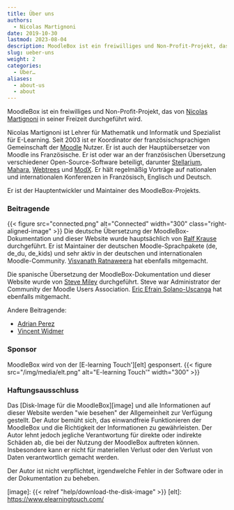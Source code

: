 ```yaml
---
title: Über uns
authors:
  - Nicolas Martignoni
date: 2019-10-30
lastmod: 2023-08-04
description: MoodleBox ist ein freiwilliges und Non-Profit-Projekt, das von Nicolas Martignoni in seiner Freizeit durchgeführt wird.
slug: ueber-uns
weight: 2
categories:
  - Über…
aliases:
  - about-us
  - about
---
```

MoodleBox ist ein freiwilliges und Non-Profit-Projekt, das von [Nicolas Martignoni][nicolas] in seiner Freizeit durchgeführt wird.

Nicolas Martignoni ist Lehrer für Mathematik und Informatik und Spezialist für E-Learning. Seit 2003 ist er Koordinator der französischsprachigen Gemeinschaft der [Moodle][1] Nutzer. Er ist auch der Hauptübersetzer von Moodle ins Französische. Er ist oder war an der französischen Übersetzung verschiedener Open-Source-Software beteiligt, darunter [Stellarium][2], [Mahara][3], [Webtrees][4] und [ModX][5]. Er hält regelmäßig Vorträge auf nationalen und internationalen Konferenzen in Französisch, Englisch und Deutsch.

Er ist der Hauptentwickler und Maintainer des MoodleBox-Projekts.

### Beitragende

{{< figure src="connected.png" alt="Connected" width="300" class="right-aligned-image" >}} Die deutsche Übersetzung der MoodleBox-Dokumentation und dieser Website wurde hauptsächlich von [Ralf Krause][krause] durchgeführt. Er ist Maintainer der deutschen Moodle-Sprachpakete (de, de_du, de_kids) und sehr aktiv in der deutschen und internationalen Moodle-Community. [Visvanath Ratnaweera][ratna] hat ebenfalls mitgemacht.

Die spanische Übersetzung der MoodleBox-Dokumentation und dieser Website wurde von [Steve Miley][steve] durchgeführt. Steve war Administrator der Community der Moodle Users Association. [Eric Efrain Solano-Uscanga][eric] hat ebenfalls mitgemacht.

Andere Beitragende:

- [Adrian Perez][adpe]
- [Vincent Widmer][smallhacks]

### Sponsor

MoodleBox wird von der [E-learning Touch'][elt] gesponsert.
{{< figure src="/img/media/elt.png" alt="E-learning Touch'" width="300" >}}

### Haftungsausschluss

Das [Disk-Image für die MoodleBox][image] und alle Informationen auf dieser Website werden "wie besehen" der Allgemeinheit zur Verfügung gestellt. Der Autor bemüht sich, das einwandfreie Funktionieren der MoodleBox und die Richtigkeit der Informationen zu gewährleisten. Der Autor lehnt jedoch jegliche Verantwortung für direkte oder indirekte Schäden ab, die bei der Nutzung der MoodleBox auftreten können. Insbesondere kann er nicht für materiellen Verlust oder den Verlust von Daten verantwortlich gemacht werden.

Der Autor ist nicht verpflichtet, irgendwelche Fehler in der Software oder in der Dokumentation zu beheben.

 [1]: https://moodle.org
 [2]: https://stellarium.org/
 [3]: https://mahara.org/
 [4]: https://www.webtrees.net/
 [5]: https://modx.com/
 [nicolas]: https://blog.martignoni.net/a-propos/
 [krause]: https://moodle.org/user/profile.php?id=70180
 [ratna]: https://moodle.org/user/profile.php?id=41095
 [adpe]: https://adrianperez.me/
 [smallhacks]: https://github.com/smallhacks
 [steve]: https://www.linkedin.com/in/steve-miley-9a271a4
 [eric]: https://www.uv.mx/personal/ericsolano/
 [image]: {{< relref "help/download-the-disk-image" >}}
 [elt]: https://www.elearningtouch.com/
